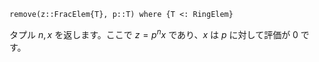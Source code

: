 ```
remove(z::FracElem{T}, p::T) where {T <: RingElem}
```

タプル $n, x$ を返します。ここで $z = p^nx$ であり、$x$ は $p$ に対して評価が $0$ です。
